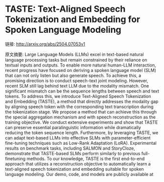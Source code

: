 # TASTE: Text-Aligned Speech Tokenization and Embedding for Spoken Language Modeling

链接: http://arxiv.org/abs/2504.07053v1

原文摘要:
Large Language Models (LLMs) excel in text-based natural language processing
tasks but remain constrained by their reliance on textual inputs and outputs.
To enable more natural human-LLM interaction, recent progress have focused on
deriving a spoken language model (SLM) that can not only listen but also
generate speech. To achieve this, a promising direction is to conduct
speech-text joint modeling. However, recent SLM still lag behind text LLM due
to the modality mismatch. One significant mismatch can be the sequence lengths
between speech and text tokens. To address this, we introduce Text-Aligned
Speech Tokenization and Embedding (TASTE), a method that directly addresses the
modality gap by aligning speech token with the corresponding text transcription
during the tokenization stage. We propose a method that can achieve this
through the special aggregation mechanism and with speech reconstruction as the
training objective. We conduct extensive experiments and show that TASTE can
preserve essential paralinguistic information while dramatically reducing the
token sequence length. Furthermore, by leveraging TASTE, we can adapt
text-based LLMs into effective SLMs with parameter-efficient fine-tuning
techniques such as Low-Rank Adaptation (LoRA). Experimental results on
benchmark tasks, including SALMON and StoryCloze, demonstrate that TASTE-based
SLMs perform similarly to previous full-finetuning methods. To our knowledge,
TASTE is the first end-to-end approach that utilizes a reconstruction objective
to automatically learn a text-aligned speech tokenization and embedding
suitable for spoken language modeling. Our demo, code, and models are publicly
available at 